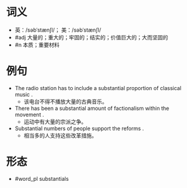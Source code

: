 # 词义
- 英：/səbˈstænʃl/； 美：/səbˈstænʃl/
- #adj 大量的；重大的；牢固的；结实的；价值巨大的；大而坚固的
- #n 本质；重要材料
# 例句
- The radio station has to include a substantial proportion of classical music .
	- 该电台不得不播放大量的古典音乐。
- There has been a substantial amount of factionalism within the movement .
	- 运动中有大量的宗派之争。
- Substantial numbers of people support the reforms .
	- 相当多的人支持这些改革措施。
# 形态
- #word_pl substantials
